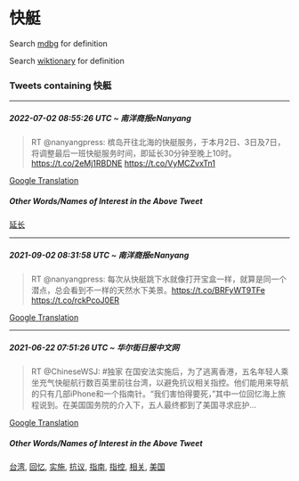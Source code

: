 # 快艇

Search [mdbg](https://www.mdbg.net/chinese/dictionary?page=worddict&wdrst=0&wdqb=快艇) for definition

Search [wiktionary](https://en.wiktionary.org/wiki/快艇) for definition

### Tweets containing 快艇

___
##### 2022-07-02 08:55:26 UTC ~ 南洋商报eNanyang
> RT @nanyangpress: 槟岛开往北海的快艇服务，于本月2日、3日及7日，将调整最后一班快艇服务时间，即延长30分钟至晚上10时。https://t.co/2eMj1RBDNE https://t.co/VyMCZvxTn1

[Google Translation](https://translate.google.com/?hi=en&tab=TT&sl=zh-CN&tl=en&op=translate&text=RT+%40nanyangpress%3A+%E6%A7%9F%E5%B2%9B%E5%BC%80%E5%BE%80%E5%8C%97%E6%B5%B7%E7%9A%84%E5%BF%AB%E8%89%87%E6%9C%8D%E5%8A%A1%EF%BC%8C%E4%BA%8E%E6%9C%AC%E6%9C%882%E6%97%A5%E3%80%813%E6%97%A5%E5%8F%8A7%E6%97%A5%EF%BC%8C%E5%B0%86%E8%B0%83%E6%95%B4%E6%9C%80%E5%90%8E%E4%B8%80%E7%8F%AD%E5%BF%AB%E8%89%87%E6%9C%8D%E5%8A%A1%E6%97%B6%E9%97%B4%EF%BC%8C%E5%8D%B3%E5%BB%B6%E9%95%BF30%E5%88%86%E9%92%9F%E8%87%B3%E6%99%9A%E4%B8%8A10%E6%97%B6%E3%80%82https%3A%2F%2Ft.co%2F2eMj1RBDNE+https%3A%2F%2Ft.co%2FVyMCZvxTn1)
##### Other Words/Names of Interest in the Above Tweet
[延长](延长.md)
___
##### 2021-09-02 08:31:58 UTC ~ 南洋商报eNanyang
> RT @nanyangpress: 每次从快艇跳下水就像打开宝盒一样，就算是同一个潜点，总会看到不一样的天然水下美景。https://t.co/BRFyWT9TFe https://t.co/rckPcoJ0ER

[Google Translation](https://translate.google.com/?hi=en&tab=TT&sl=zh-CN&tl=en&op=translate&text=RT+%40nanyangpress%3A+%E6%AF%8F%E6%AC%A1%E4%BB%8E%E5%BF%AB%E8%89%87%E8%B7%B3%E4%B8%8B%E6%B0%B4%E5%B0%B1%E5%83%8F%E6%89%93%E5%BC%80%E5%AE%9D%E7%9B%92%E4%B8%80%E6%A0%B7%EF%BC%8C%E5%B0%B1%E7%AE%97%E6%98%AF%E5%90%8C%E4%B8%80%E4%B8%AA%E6%BD%9C%E7%82%B9%EF%BC%8C%E6%80%BB%E4%BC%9A%E7%9C%8B%E5%88%B0%E4%B8%8D%E4%B8%80%E6%A0%B7%E7%9A%84%E5%A4%A9%E7%84%B6%E6%B0%B4%E4%B8%8B%E7%BE%8E%E6%99%AF%E3%80%82https%3A%2F%2Ft.co%2FBRFyWT9TFe+https%3A%2F%2Ft.co%2FrckPcoJ0ER)
___
##### 2021-06-22 07:51:26 UTC ~ 华尔街日报中文网
> RT @ChineseWSJ: #独家 在国安法实施后，为了逃离香港，五名年轻人乘坐充气快艇航行数百英里前往台湾，以避免抗议相关指控。他们能用来导航的只有几部iPhone和一个指南针。“我们害怕得要死，”其中一位回忆海上旅程说到。在美国国务院的介入下，五人最终都到了美国寻求庇护…

[Google Translation](https://translate.google.com/?hi=en&tab=TT&sl=zh-CN&tl=en&op=translate&text=RT+%40ChineseWSJ%3A+%23%E7%8B%AC%E5%AE%B6+%E5%9C%A8%E5%9B%BD%E5%AE%89%E6%B3%95%E5%AE%9E%E6%96%BD%E5%90%8E%EF%BC%8C%E4%B8%BA%E4%BA%86%E9%80%83%E7%A6%BB%E9%A6%99%E6%B8%AF%EF%BC%8C%E4%BA%94%E5%90%8D%E5%B9%B4%E8%BD%BB%E4%BA%BA%E4%B9%98%E5%9D%90%E5%85%85%E6%B0%94%E5%BF%AB%E8%89%87%E8%88%AA%E8%A1%8C%E6%95%B0%E7%99%BE%E8%8B%B1%E9%87%8C%E5%89%8D%E5%BE%80%E5%8F%B0%E6%B9%BE%EF%BC%8C%E4%BB%A5%E9%81%BF%E5%85%8D%E6%8A%97%E8%AE%AE%E7%9B%B8%E5%85%B3%E6%8C%87%E6%8E%A7%E3%80%82%E4%BB%96%E4%BB%AC%E8%83%BD%E7%94%A8%E6%9D%A5%E5%AF%BC%E8%88%AA%E7%9A%84%E5%8F%AA%E6%9C%89%E5%87%A0%E9%83%A8iPhone%E5%92%8C%E4%B8%80%E4%B8%AA%E6%8C%87%E5%8D%97%E9%92%88%E3%80%82%E2%80%9C%E6%88%91%E4%BB%AC%E5%AE%B3%E6%80%95%E5%BE%97%E8%A6%81%E6%AD%BB%EF%BC%8C%E2%80%9D%E5%85%B6%E4%B8%AD%E4%B8%80%E4%BD%8D%E5%9B%9E%E5%BF%86%E6%B5%B7%E4%B8%8A%E6%97%85%E7%A8%8B%E8%AF%B4%E5%88%B0%E3%80%82%E5%9C%A8%E7%BE%8E%E5%9B%BD%E5%9B%BD%E5%8A%A1%E9%99%A2%E7%9A%84%E4%BB%8B%E5%85%A5%E4%B8%8B%EF%BC%8C%E4%BA%94%E4%BA%BA%E6%9C%80%E7%BB%88%E9%83%BD%E5%88%B0%E4%BA%86%E7%BE%8E%E5%9B%BD%E5%AF%BB%E6%B1%82%E5%BA%87%E6%8A%A4%E2%80%A6)
##### Other Words/Names of Interest in the Above Tweet
[台湾](台湾.md), [回忆](回忆.md), [实施](实施.md), [抗议](抗议.md), [指南](指南.md), [指控](指控.md), [相关](相关.md), [美国](美国.md)
